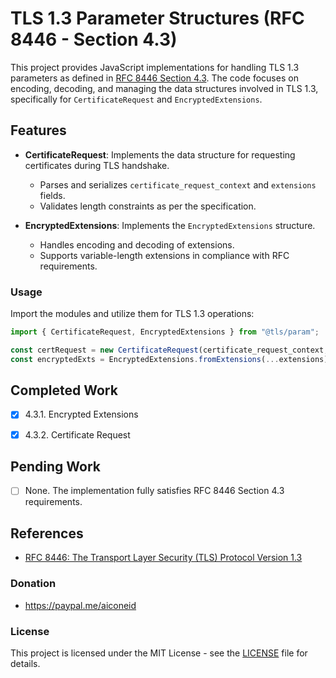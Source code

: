# TLS 1.3 Parameter Structures (RFC 8446 - Section 4.3)

This project provides JavaScript implementations for handling TLS 1.3 parameters as defined in [RFC 8446 Section 4.3](https://datatracker.ietf.org/doc/html/rfc8446#section-4.3). The code focuses on encoding, decoding, and managing the data structures involved in TLS 1.3, specifically for `CertificateRequest` and `EncryptedExtensions`.

## Features

- **CertificateRequest**: Implements the data structure for requesting certificates during TLS handshake.
  - Parses and serializes `certificate_request_context` and `extensions` fields.
  - Validates length constraints as per the specification.

- **EncryptedExtensions**: Implements the `EncryptedExtensions` structure.
  - Handles encoding and decoding of extensions.
  - Supports variable-length extensions in compliance with RFC requirements.


### Usage

Import the modules and utilize them for TLS 1.3 operations:
```javascript
import { CertificateRequest, EncryptedExtensions } from "@tls/param";

const certRequest = new CertificateRequest(certificate_request_context, ...extensions);
const encryptedExts = EncryptedExtensions.fromExtensions(...extensions);

```

## Completed Work

- [x] 4.3.1.  Encrypted Extensions
- [x] 4.3.2.  Certificate Request


## Pending Work

- [ ] None. The implementation fully satisfies RFC 8446 Section 4.3 requirements.

## References

- [RFC 8446: The Transport Layer Security (TLS) Protocol Version 1.3](https://datatracker.ietf.org/doc/html/rfc8446)

### Donation
- https://paypal.me/aiconeid 

### License
This project is licensed under the MIT License - see the [LICENSE](LICENSE) file for details.
